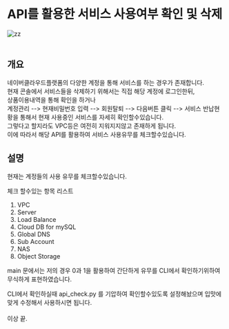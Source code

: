# API를 활용한 서비스 사용여부 확인 및  삭제
![zz](https://cdn.imweb.me/thumbnail/20201031/8d531d3f9227b.jpg) </br></br>


## 개요
네이버클라우드플랫폼의 다양한 계정을 통해 서비스를 하는 경우가 존재합니다.<br>
현재 콘솔에서 서비스들을 삭제하기 위해서는 직접 해당 계정에 로그인한뒤,<br>
상품이용내역을 통해 확인을 하거나<br>
계정관리 --> 현재비밀번호 입력 --> 회원탈퇴 --> 다음버튼 클릭 --> 서비스 반납현황을 통해서 현재 사용중인 서비스를 자세히 확인할수있습니다.<br>
그렇다고 할지라도 VPC등은 여전히 지워지지않고 존재하게 됩니다.<br>
이에 따라서 해당 API를 활용하여 서비스 사용유무를 체크할수있습니다.<br>

## 설명
현재는 계정들의 사용 유무를 체크할수있습니다.

체크 할수있는 항목 리스트
1. VPC
2. Server
3. Load Balance
4. Cloud DB for mySQL
5. Global DNS
6. Sub Account
7. NAS
8. Object Storage

main 문에서는 저의 경우 0과 1을 활용하여 간단하게 유무를 CLI에서 확인하기위하여 무식하게 표현하였습니다.<br>

CLI에서 확인하실때 api_check.py <Access Key> <Secret Key> 를 기압하여 확인할수있도록 설정해놨으며 입맛에 맞게 수정해서 사용하시면 됩니다.
<br><br>
이상 끝.


